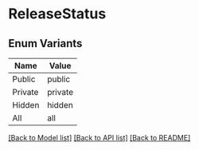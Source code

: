 # ReleaseStatus

## Enum Variants

| Name | Value |
|---- | -----|
| Public | public |
| Private | private |
| Hidden | hidden |
| All | all |


[[Back to Model list]](../README.md#documentation-for-models) [[Back to API list]](../README.md#documentation-for-api-endpoints) [[Back to README]](../README.md)



